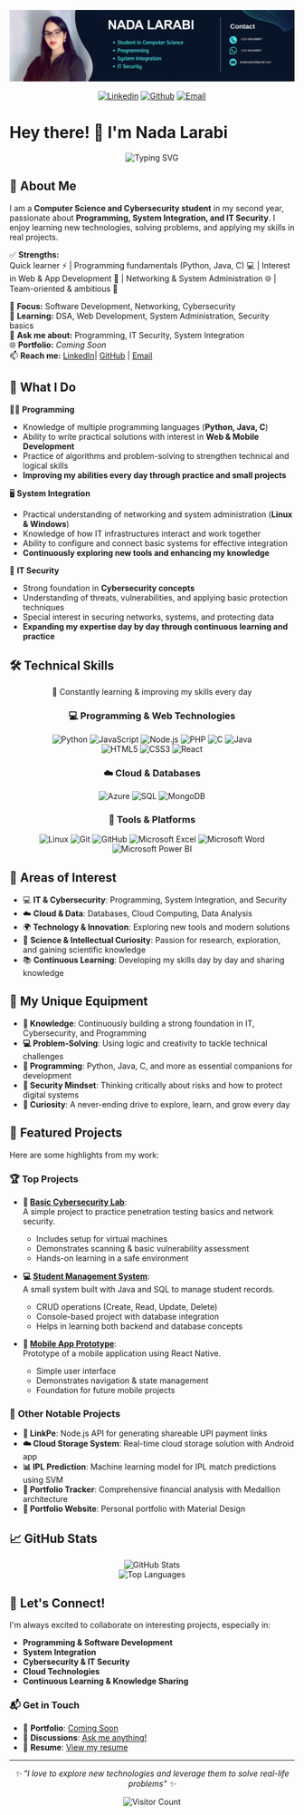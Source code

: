 ![banner](banner2.png)
<div align="center">

[![Linkedin](https://img.shields.io/badge/linkedin-%230077B5.svg?&style=for-the-badge&logo=linkedin&logoColor=white)](https://www.linkedin.com/in/nada-larabi)
[![Github](https://img.shields.io/badge/github-%23121011.svg?&style=for-the-badge&logo=github&logoColor=white)](https://github.com/larabinada752-netizen)
[![Email](https://img.shields.io/badge/email-D14836.svg?&style=for-the-badge&logo=gmail&logoColor=white)](mailto:larabinada752@gmail.com)

</div>

# Hey there! 👋 I'm Nada Larabi

<div align="center">
  <!-- Banner -->
  

  <!-- Typing SVG (لون #4adedd وخط برمجي) -->
  <img src="https://readme-typing-svg.herokuapp.com?font=Fira+Code&size=30&duration=3000&pause=1000&color=4adedd&background=00000000&center=true&vCenter=true&width=600&height=100&lines=Computer+Science+Student;Programming;System+Integration;IT+Security" alt="Typing SVG" />
</div>

## 🚀 About Me


I am a **Computer Science and Cybersecurity student** in my second year, passionate about **Programming, System Integration, and IT Security**. I enjoy learning new technologies, solving problems, and applying my skills in real projects.  

✅ **Strengths:**  
Quick learner ⚡ | Programming fundamentals (Python, Java, C) 💻 | Interest in Web & App Development 📱 | Networking & System Administration 🌐 | Team-oriented & ambitious 🤝  

🔭 **Focus:** Software Development, Networking, Cybersecurity  
🌱 **Learning:** DSA, Web Development, System Administration, Security basics  
💬 **Ask me about:** Programming, IT Security, System Integration  
🌐 **Portfolio:** *Coming Soon*  
📫 **Reach me:** [LinkedIn](https://www.linkedin.com/in/nada-larabi)| [GitHub](https://github.com/larabinada752-netizen) | [Email](mailto:larabinada752@gmail.com)  
## 💼 What I Do

👩‍💻 **Programming**  
- Knowledge of multiple programming languages (**Python, Java, C**)  
- Ability to write practical solutions with interest in **Web & Mobile Development**  
- Practice of algorithms and problem-solving to strengthen technical and logical skills  
- **Improving my abilities every day through practice and small projects**  

🖥️ **System Integration**  
- Practical understanding of networking and system administration (**Linux & Windows**)  
- Knowledge of how IT infrastructures interact and work together  
- Ability to configure and connect basic systems for effective integration  
- **Continuously exploring new tools and enhancing my knowledge**  

🔐 **IT Security**  
- Strong foundation in **Cybersecurity concepts**  
- Understanding of threats, vulnerabilities, and applying basic protection techniques  
- Special interest in securing networks, systems, and protecting data  
- **Expanding my expertise day by day through continuous learning and practice**  

## 🛠️ Technical Skills 

<div align="center">

🚀 Constantly learning & improving my skills every day  

### 💻 Programming & Web Technologies  
![Python](https://img.shields.io/badge/Python-3776AB?style=for-the-badge&logo=python&logoColor=white)
![JavaScript](https://img.shields.io/badge/JavaScript-F7DF1E?style=for-the-badge&logo=javascript&logoColor=black)
![Node.js](https://img.shields.io/badge/Node.js-339933?style=for-the-badge&logo=nodedotjs&logoColor=white)
![PHP](https://img.shields.io/badge/PHP-777BB4?style=for-the-badge&logo=php&logoColor=white)
![C](https://img.shields.io/badge/C-00599C?style=for-the-badge&logo=c&logoColor=white)
![Java](https://img.shields.io/badge/Java-007396?style=for-the-badge&logo=java&logoColor=white)  
![HTML5](https://img.shields.io/badge/HTML5-E34F26?style=for-the-badge&logo=html5&logoColor=white)
![CSS3](https://img.shields.io/badge/CSS3-1572B6?style=for-the-badge&logo=css3&logoColor=white)
![React](https://img.shields.io/badge/React-61DAFB?style=for-the-badge&logo=react&logoColor=black)  

### ☁️ Cloud & Databases  
![Azure](https://img.shields.io/badge/Azure-0089D6?style=for-the-badge&logo=microsoftazure&logoColor=white)
![SQL](https://img.shields.io/badge/SQL-003B57?style=for-the-badge&logo=databricks&logoColor=white)
![MongoDB](https://img.shields.io/badge/MongoDB-47A248?style=for-the-badge&logo=mongodb&logoColor=white)  

### 🧰 Tools & Platforms  
![Linux](https://img.shields.io/badge/Linux-FCC624?style=for-the-badge&logo=linux&logoColor=black)
![Git](https://img.shields.io/badge/Git-F05032?style=for-the-badge&logo=git&logoColor=white)
![GitHub](https://img.shields.io/badge/GitHub-181717?style=for-the-badge&logo=github&logoColor=white)
![Microsoft Excel](https://img.shields.io/badge/Excel-217346?style=for-the-badge&logo=microsoft-excel&logoColor=white)
![Microsoft Word](https://img.shields.io/badge/Word-2B579A?style=for-the-badge&logo=microsoft-word&logoColor=white)
![Microsoft Power BI](https://img.shields.io/badge/Power%20BI-F2C811?style=for-the-badge&logo=powerbi&logoColor=black)


</div>

## 🎯 Areas of Interest


- 💻 **IT & Cybersecurity**: Programming, System Integration, and Security  
- ☁️ **Cloud & Data**: Databases, Cloud Computing, Data Analysis  
- 🌍 **Technology & Innovation**: Exploring new tools and modern solutions  
- 🔬 **Science & Intellectual Curiosity**: Passion for research, exploration, and gaining scientific knowledge  
- 📚 **Continuous Learning**: Developing my skills day by day and sharing knowledge  

</div>


## 🎪 My Unique Equipment  

- **🧠 Knowledge**: Continuously building a strong foundation in IT, Cybersecurity, and Programming  
- **💻 Problem-Solving**: Using logic and creativity to tackle technical challenges  
- **🐍 Programming**: Python, Java, C, and more as essential companions for development  
- **🔐 Security Mindset**: Thinking critically about risks and how to protect digital systems  
- **🚀 Curiosity**: A never-ending drive to explore, learn, and grow every day  

## 🌟 Featured Projects  


Here are some highlights from my work:  

### 🏆 **Top Projects**  

- **🔐 [Basic Cybersecurity Lab](https://github.com/YourUsername/Cybersecurity-Lab)**:  
  A simple project to practice penetration testing basics and network security.  
  - Includes setup for virtual machines  
  - Demonstrates scanning & basic vulnerability assessment  
  - Hands-on learning in a safe environment  

- **💻 [Student Management System](https://github.com/YourUsername/Student-Management-System)**:  
  A small system built with Java and SQL to manage student records.  
  - CRUD operations (Create, Read, Update, Delete)  
  - Console-based project with database integration  
  - Helps in learning both backend and database concepts  

- **📱 [Mobile App Prototype](https://github.com/YourUsername/Mobile-App-Prototype)**:  
  Prototype of a mobile application using React Native.  
  - Simple user interface  
  - Demonstrates navigation & state management  
  - Foundation for future mobile projects

### 🚀 **Other Notable Projects**

- **🔗 LinkPe**: Node.js API for generating shareable UPI payment links
- **☁️ Cloud Storage System**: Real-time cloud storage solution with Android app
- **📊 IPL Prediction**: Machine learning model for IPL match predictions using SVM
- **💼 Portfolio Tracker**: Comprehensive financial analysis with Medallion architecture
- **🎨 Portfolio Website**: Personal portfolio with Material Design

## 📈 GitHub Stats

<div align="center">
  <img src="https://github-readme-stats.vercel.app/api?username=chadalarabi69-ai&show_icons=true&theme=radical&token=MYTOKEN" alt="GitHub Stats" />
</div>  

<div align="center">
  <img src="https://github-readme-stats.vercel.app/api/top-langs/?username=chadalarabi69-ai&layout=compact&theme=radical&token=MYTOKEN" alt="Top Languages" />
</div>


## 🤝 Let's Connect! 

I'm always excited to collaborate on interesting projects, especially in:  
- **Programming & Software Development**  
- **System Integration**  
- **Cybersecurity & IT Security**  
- **Cloud Technologies**  
- **Continuous Learning & Knowledge Sharing**  

### 📬 Get in Touch  
- 💼 **Portfolio**: [Coming Soon](#)  
- 💬 **Discussions**: [Ask me anything!](https://github.com/chadalarabi69-ai)  
- 📄 **Resume**: [View my resume](#)  

---

<div align="center">
  <i>✨ "I love to explore new technologies and leverage them to solve real-life problems" ✨</i>
  
  ![Visitor Count](https://komarev.com/ghpvc/?username=chadalarabi69-ai&style=for-the-badge)
</div>
